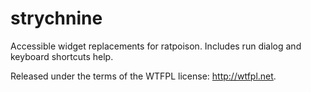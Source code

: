 strychnine
==========

Accessible widget replacements for ratpoison. Includes run dialog and keyboard shortcuts help.

Released under the terms of the WTFPL license: http://wtfpl.net.


